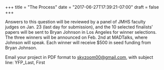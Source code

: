 +++
title = "The Process"
date = "2017-06-27T17:39:21-07:00"
draft = false
+++

Answers to this question will be reviewed by a panel of JMHS faculty judges on Jan. 23 (last day for submission), and the 10 selected finalists’ papers will be sent to Bryan Johnson in Los Angeles for winner selections. The three winners will be announced on Feb. 2nd at MADTalks, where Johnson will speak. Each winner will receive $500 in seed funding from Bryan Johnson. 

Email your project in PDF format to skyzoom00@gmail.com, with subject line: 
YFP_Last, First

